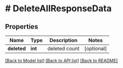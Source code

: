 # # DeleteAllResponseData

## Properties

Name | Type | Description | Notes
------------ | ------------- | ------------- | -------------
**deleted** | **int** | deleted count | [optional] 

[[Back to Model list]](../../README.md#documentation-for-models) [[Back to API list]](../../README.md#documentation-for-api-endpoints) [[Back to README]](../../README.md)


